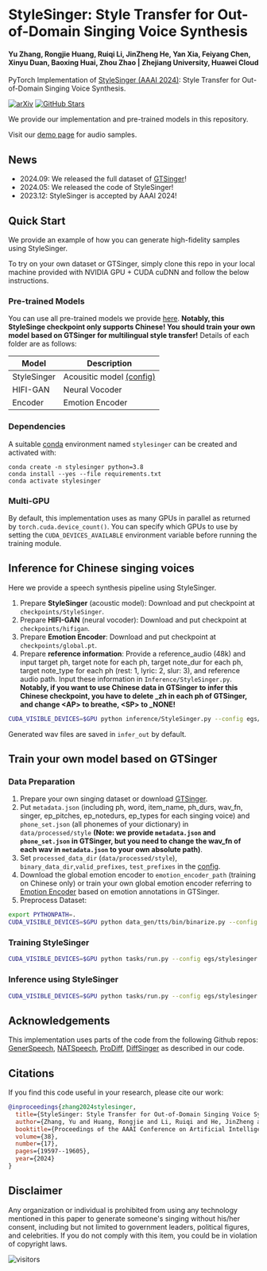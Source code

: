 # StyleSinger: Style Transfer for Out-of-Domain Singing Voice Synthesis

#### Yu Zhang, Rongjie Huang, Ruiqi Li, JinZheng He, Yan Xia, Feiyang Chen, Xinyu Duan, Baoxing Huai, Zhou Zhao | Zhejiang University, Huawei Cloud

PyTorch Implementation of [StyleSinger (AAAI 2024)](https://ojs.aaai.org/index.php/AAAI/article/view/29932/31629): Style Transfer for Out-of-Domain Singing Voice Synthesis.

[![arXiv](https://img.shields.io/badge/arXiv-Paper-<COLOR>.svg)](https://arxiv.org/abs/2312.10741)
[![GitHub Stars](https://img.shields.io/github/stars/AaronZ345/StyleSinger?style=social)](https://github.com/AaronZ345/StyleSinger)

We provide our implementation and pre-trained models in this repository.

Visit our [demo page](https://stylesinger.github.io/) for audio samples.

## News
- 2024.09: We released the full dataset of [GTSinger](https://github.com/GTSinger/GTSinger)!
- 2024.05: We released the code of StyleSinger!
- 2023.12: StyleSinger is accepted by AAAI 2024!

## Quick Start
We provide an example of how you can generate high-fidelity samples using StyleSinger.

To try on your own dataset or GTSinger, simply clone this repo in your local machine provided with NVIDIA GPU + CUDA cuDNN and follow the below instructions.

### Pre-trained Models
You can use all pre-trained models we provide [here](https://drive.google.com/drive/folders/1C0Lp45EWFgcy7F3kGtU9s1wnyA8Nytbd?usp=sharing). **Notably, this StyleSinge checkpoint only supports Chinese! You should train your own model based on GTSinger for multilingual style transfer!** Details of each folder are as follows:

| Model       |  Description                                                              | 
|-------------|--------------------------------------------------------------------------|
| StyleSinger |  Acousitic model [(config)](./egs/stylesinger.yaml) |
| HIFI-GAN    |  Neural Vocoder                                                           |
| Encoder     |  Emotion Encoder                                                   |

### Dependencies

A suitable [conda](https://conda.io/) environment named `stylesinger` can be created
and activated with:

```
conda create -n stylesinger python=3.8
conda install --yes --file requirements.txt
conda activate stylesinger
```

### Multi-GPU

By default, this implementation uses as many GPUs in parallel as returned by `torch.cuda.device_count()`. 
You can specify which GPUs to use by setting the `CUDA_DEVICES_AVAILABLE` environment variable before running the training module.

## Inference for Chinese singing voices

Here we provide a speech synthesis pipeline using StyleSinger. 

1. Prepare **StyleSinger** (acoustic model): Download and put checkpoint at `checkpoints/StyleSinger`.
2. Prepare **HIFI-GAN** (neural vocoder): Download and put checkpoint at `checkpoints/hifigan`.
3. Prepare **Emotion Encoder**: Download and put checkpoint at `checkpoints/global.pt`.
4. Prepare **reference information**: Provide a reference_audio (48k) and input target ph, target note for each ph, target note_dur for each ph, target note_type for each ph (rest: 1, lyric: 2, slur: 3), and reference audio path. Input these information in `Inference/StyleSinger.py`. **Notably, if you want to use Chinese data in GTSinger to infer this Chinese checkpoint, you have to delete _zh in each ph of GTSinger, and change \<AP\> to breathe, \<SP\> to _NONE!**

```bash
CUDA_VISIBLE_DEVICES=$GPU python inference/StyleSinger.py --config egs/stylesinger.yaml  --exp_name checkpoints/StyleSinger
```

Generated wav files are saved in `infer_out` by default.<br>

## Train your own model based on GTSinger

### Data Preparation 

1. Prepare your own singing dataset or download [GTSinger](https://github.com/GTSinger/GTSinger).
2. Put `metadata.json` (including ph, word, item_name, ph_durs, wav_fn, singer, ep_pitches, ep_notedurs, ep_types for each singing voice) and `phone_set.json` (all phonemes of your dictionary) in `data/processed/style` **(Note: we provide `metadata.json` and `phone_set.json` in GTSinger, but you need to change the wav_fn of each wav in `metadata.json` to your own absolute path)**.
3. Set `processed_data_dir` (`data/processed/style`), `binary_data_dir`,`valid_prefixes`, `test_prefixes` in the [config](./egs/stylesinger.yaml).
4. Download the global emotion encoder to `emotion_encoder_path` (training on Chinese only) or train your own global emotion encoder referring to [Emotion Encoder](https://github.com/Rongjiehuang/GenerSpeech/tree/encoder) based on emotion annotations in GTSinger. 
5. Preprocess Dataset: 

```bash
export PYTHONPATH=.
CUDA_VISIBLE_DEVICES=$GPU python data_gen/tts/bin/binarize.py --config egs/stylesinger.yaml
```

### Training StyleSinger

```bash
CUDA_VISIBLE_DEVICES=$GPU python tasks/run.py --config egs/stylesinger.yaml  --exp_name StyleSinger --reset
```

### Inference using StyleSinger

```bash
CUDA_VISIBLE_DEVICES=$GPU python tasks/run.py --config egs/stylesinger.yaml  --exp_name StyleSinger --infer
```

## Acknowledgements

This implementation uses parts of the code from the following Github repos:
[GenerSpeech](https://github.com/Rongjiehuang/GenerSpeech),
[NATSpeech](https://github.com/NATSpeech/NATSpeech),
[ProDiff](https://github.com/Rongjiehuang/ProDiff),
[DiffSinger](https://github.com/MoonInTheRiver/DiffSinger)
as described in our code.

## Citations ##

If you find this code useful in your research, please cite our work:
```bib
@inproceedings{zhang2024stylesinger,
  title={StyleSinger: Style Transfer for Out-of-Domain Singing Voice Synthesis},
  author={Zhang, Yu and Huang, Rongjie and Li, Ruiqi and He, JinZheng and Xia, Yan and Chen, Feiyang and Duan, Xinyu and Huai, Baoxing and Zhao, Zhou},
  booktitle={Proceedings of the AAAI Conference on Artificial Intelligence},
  volume={38},
  number={17},
  pages={19597--19605},
  year={2024}
}
```

## Disclaimer ##

Any organization or individual is prohibited from using any technology mentioned in this paper to generate someone's singing without his/her consent, including but not limited to government leaders, political figures, and celebrities. If you do not comply with this item, you could be in violation of copyright laws.

 ![visitors](https://visitor-badge.laobi.icu/badge?page_id=AaronZ345/StyleSinger)